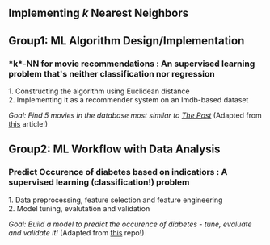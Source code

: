 ## Implementing *k* Nearest Neighbors

<h2>Group1: ML Algorithm Design/Implementation </h2>

<h3>*k*-NN for movie recommendations : An supervised learning problem that's neither classification nor regression</h3>
1. Constructing the algorithm using Euclidean distance <br>
2. Implementing it as a recommender system on an Imdb-based dataset <br>

*Goal: Find 5 movies in the database most similar to [The Post](https://www.imdb.com/title/tt6294822/)*
(Adapted from [this](https://towardsdatascience.com/machine-learning-basics-with-the-k-nearest-neighbors-algorithm-6a6e71d01761) article!)


<h2>Group2: ML Workflow with Data Analysis</h2>

<h3>Predict Occurence of diabetes based on indicatiors : A supervised learning (classification!) problem </h3>
1. Data preprocessing, feature selection and feature engineering<br>
2. Model tuning, evalutation and validation<br>

*Goal: Build a model to predict the occurence of diabetes - tune, evaluate and validate it!*
(Adapted from [this](https://github.com/boosuro/diabetes_prediction_with_knn) repo!)
